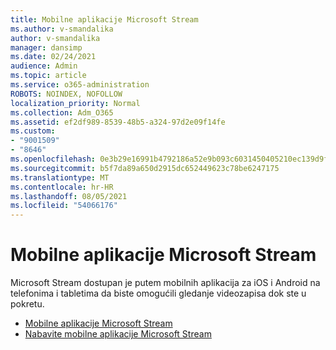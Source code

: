 ```yaml
---
title: Mobilne aplikacije Microsoft Stream
ms.author: v-smandalika
author: v-smandalika
manager: dansimp
ms.date: 02/24/2021
audience: Admin
ms.topic: article
ms.service: o365-administration
ROBOTS: NOINDEX, NOFOLLOW
localization_priority: Normal
ms.collection: Adm_O365
ms.assetid: ef2df989-8539-48b5-a324-97d2e09f14fe
ms.custom:
- "9001509"
- "8646"
ms.openlocfilehash: 0e3b29e16991b4792186a52e9b093c6031450405210ec139d9ff7edcc706284e
ms.sourcegitcommit: b5f7da89a650d2915dc652449623c78be6247175
ms.translationtype: MT
ms.contentlocale: hr-HR
ms.lasthandoff: 08/05/2021
ms.locfileid: "54066176"
---
```

# <a name="microsoft-stream-mobile-apps"></a>Mobilne aplikacije Microsoft Stream

Microsoft Stream dostupan je putem mobilnih aplikacija za iOS i Android na telefonima i tabletima da biste omogućili gledanje videozapisa dok ste u pokretu.

- [Mobilne aplikacije Microsoft Stream](https://docs.microsoft.com/stream/mobile-apps-overview)
- [Nabavite mobilne aplikacije Microsoft Stream](https://docs.microsoft.com/stream/mobile-get-apps)
